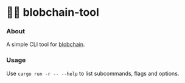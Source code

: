 # ⛓️‍💥 blobchain-tool

### About
A simple CLI tool for [blobchain](https://github.com/rbochenek/blobchain).

### Usage
Use `cargo run -r -- --help` to list subcommands, flags and options.
